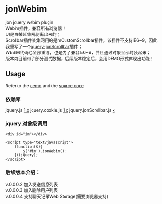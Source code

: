jonWebim
===========
jon jquery webim plugin<br />
Webim插件，兼容所有浏览器！<br />
UI是由某赶集网剥离出来的；<br />
Scrollbar插件某集网用的是mCustomScrollbar插件，该插件不支持IE6~9，因此我重写了一个[jquery-jonScrollbar](https://github.com/JonGates/jquery-jonScrollbar/)插件；<br />
WEBIM代码也全部重写，也是为了兼容IE6~9，并且通过对象全部封装起来；<br />
版本内目前带了部分测试数据，后续版本稳定后，会用DEMO形式体现出功能！<br />

Usage
-----------
Refer to the [demo](#) and the [source code](https://github.com/JonGates/jquery-jonWebim/tree/master/script/)

### 依赖库
jquery.js [1.x](http://jquery.com/)
jquery.cookie.js [1.x](http://plugins.jquery.com/cookie/)
jquery.jonScrollbar.js [x](https://github.com/JonGates/jquery-jonScrollbar/)


### jquery 对象级调用
	<div id="im"></div>

	<script type="text/javascript">
		(function($){
			$('#im').jonWebim();
		})(jQuery);
	</script>

###  后续版本介绍：
v.0.0.0.2 加入发送信息列表<br/>
v.0.0.0.3 加入删除用户列表<br/>
v.0.0.0.4 支持聊天记录Web Storage(需要浏览器支持)<br/>